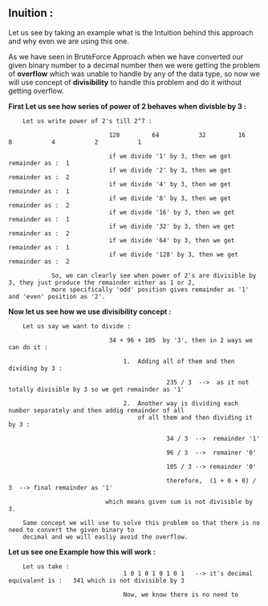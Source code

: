 ## Inuition :

Let us see by taking an example what is the Intuition behind this approach and why even we are using this one.

As we have seen in BruteForce Approach when we have converted our given binary number to a decimal number then
we were getting the problem of **overflow** which was unable to handle by any of the data type, so now we will use
concept of **divisibility** to handle this problem and do it without getting overflow.

**First Let us see how series of power of 2 behaves when divisble by 3 :**
```
    Let us write power of 2's till 2^7 :

                            128         64           32         16          8           4           2           1
                            
                            if we divide '1' by 3, then we get remainder as :  1 
                            if we divide '2' by 3, then we get remainder as :  2 
                            if we divide '4' by 3, then we get remainder as :  1 
                            if we divide '8' by 3, then we get remainder as :  2 
                            if we divide '16' by 3, then we get remainder as :  1 
                            if we divide '32' by 3, then we get remainder as :  2 
                            if we divide '64' by 3, then we get remainder as :  1 
                            if we divide '128' by 3, then we get remainder as :  2 
                             
            So, we can clearly see when power of 2's are divisible by 3, they just produce the remainder either as 1 or 2, 
            more specifically 'odd' position gives remainder as '1' and 'even' position as '2'. 
```

**Now let us see how we use divisibility concept :**
```
    Let us say we want to divide :  
            
                            34 + 96 + 105  by '3', then in 2 ways we can do it :

                                1.  Adding all of them and then dividing by 3 :
                                                
                                            235 / 3  -->  as it not totally divisible by 3 so we get remainder as '1'
                                
                                2.  Another way is dividing each number separately and then addig remainder of all
                                    of all them and then dividing it by 3 :

                                            34 / 3  -->  remainder '1'

                                            96 / 3  -->  remainer '0'

                                            105 / 3 --> remainder '0'

                                            therefore,  (1 + 0 + 0) / 3  --> final remainder as '1'
                            
                           which means given sum is not divisible by 3.

    Same concept we will use to solve this problem so that there is no need to convert the given binary to
    decimal and we will easliy avoid the overflow.
```                                

**Let us see one Example how this will work :**
```
    Let us take : 
                                1 0 1 0 1 0 1 0 1   --> it's decimal equivalent is :   341 which is not divisible by 3

                                Now, we know there is no need to 

```